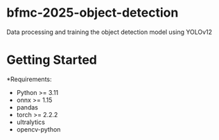 # bfmc-2025-object-detection
Data processing and training the object detection model using YOLOv12
# Getting Started
*Requirements: 
+ Python >= 3.11
+ onnx >= 1.15
+ pandas
+ torch >= 2.2.2
+ ultralytics
+ opencv-python
